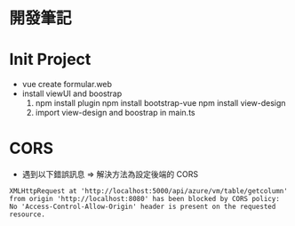 # 開發筆記

# Init Project
* vue create formular.web
* install viewUI and boostrap
    1. npm install plugin
       npm install bootstrap-vue 
       npm install view-design
    2. import view-design and boostrap in main.ts


# CORS
* 遇到以下錯誤訊息 => 解決方法為設定後端的 CORS
```
XMLHttpRequest at 'http://localhost:5000/api/azure/vm/table/getcolumn' from origin 'http://localhost:8080' has been blocked by CORS policy: No 'Access-Control-Allow-Origin' header is present on the requested resource.
```
